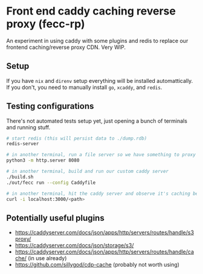 # Front end caddy caching reverse proxy (fecc-rp)

An experiment in using caddy with some plugins and redis to replace our frontend caching/reverse proxy CDN. Very WIP.

## Setup

If you have `nix` and `direnv` setup everything will be installed automattically. If you don't, you need to manually install `go`, `xcaddy`, and `redis`.

## Testing configurations

There's not automated tests setup yet, just opening a bunch of terminals and running stuff.

```bash
# start redis (this will persist data to ./dump.rdb)
redis-server

# in another terminal, run a file server so we have something to proxy
python3 -m http.server 8080

# in another terminal, build and run our custom caddy server
./build.sh
./out/fecc run --config Caddyfile

# in another terminal, hit the caddy server and observe it's caching behaviour (either via headers or logs from the python server)
curl -i localhost:3000/<path>
```

## Potentially useful plugins

- https://caddyserver.com/docs/json/apps/http/servers/routes/handle/s3proxy/
- https://caddyserver.com/docs/json/storage/s3/
- https://caddyserver.com/docs/json/apps/http/servers/routes/handle/cache/ (in use already)
- https://github.com/sillygod/cdp-cache (probably not worth using)
